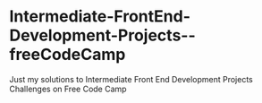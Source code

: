 # Intermediate-FrontEnd-Development-Projects--freeCodeCamp
Just my solutions to Intermediate Front End Development Projects Challenges on Free Code Camp
